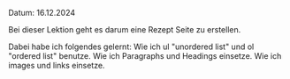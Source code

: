 Datum: 16.12.2024 

Bei dieser Lektion geht es darum eine Rezept Seite zu erstellen.

Dabei habe ich folgendes gelernt:
Wie ich ul "unordered list" und ol "ordered list" benutze.
Wie ich Paragraphs und Headings einsetze.
Wie ich images und links einsetze.
